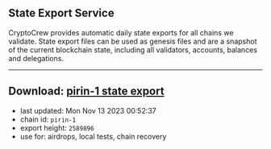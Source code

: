 ## State Export Service
CryptoCrew provides automatic daily state exports for all chains we validate. State export files can be used as genesis files and are a snapshot of the current blockchain state, including all validators, accounts, balances and delegations.

---
**Download: [pirin-1 state export](https://dl.ccvalidators.com/SERVICE/nolus/pirin-1_export_2589896.json)**
---

- last updated: Mon Nov 13 2023 00:52:37
- chain id: `pirin-1`
- export height: `2589896`
- use for: airdrops, local tests, chain recovery
